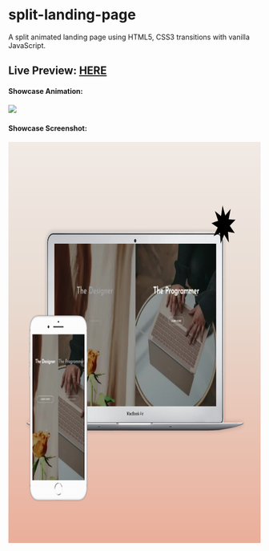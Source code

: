# split-landing-page

A split animated landing page using HTML5, CSS3 transitions with vanilla JavaScript.

## Live Preview: [HERE](https://nicolegeorge.github.io/split-landing-page/)

#### Showcase Animation: </br>
<a href="#" rel="nofollow"><img height="800" src="https://github.com/NicoleGeorge/split-landing-page/blob/main/assets/split-screen2.gif" style="max-width:100%;" target="_blank"></a>

#### Showcase Screenshot: </br>
<a href="#" rel="nofollow"><img height="800" src="https://github.com/NicoleGeorge/split-landing-page/blob/main/assets/split-screen1.png" style="max-width:100%;" target="_blank"></a>